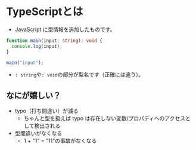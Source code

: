 # TypeScriptとは

- JavaScript に型情報を追加したものです。

```ts
function main(input: string): void {
  console.log(input);
}

main("input");

```

- `: string`や`: void`の部分が型名です（正確には違う）。

## なにが嬉しい？

- typo（打ち間違い）が減る
  - ちゃんと型を扱えば typo は存在しない変数/プロパティへのアクセスとして検出される
- 型間違いがなくなる
  - 1 + "1" = "11"の事故がなくなる
